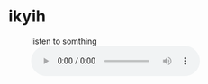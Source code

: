 # ikyih
<figure>
  <figcaption>listen to somthing</figcaption>
  <audio controls src="Beep_Beep_Sleep">
    <a href="Beep_Beep_Sleep"> Download audio </a>
  </audio>
</figure>
